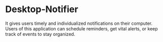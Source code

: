 # Desktop-Notifier
It gives users timely and individualized notifications on their computer. Users of this application can schedule reminders, get vital alerts, or keep track of events to stay organized.
